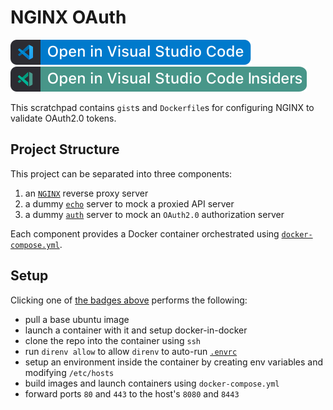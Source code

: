 # NGINX OAuth

[![Open in Visual Studio Code](.devcontainer/open-in-vscode.svg)](vscode://ms-vscode-remote.remote-containers/cloneInVolume?url=git@github.com:bryant-finney/nginx-oauth.git)
[![Open in Visual Studio Code - Insiders](.devcontainer/open-in-vscode-insiders.svg)](vscode-insiders://ms-vscode-remote.remote-containers/cloneInVolume?url=git@github.com:bryant-finney/nginx-oauth.git)

This scratchpad contains `gist`s and `Dockerfile`s for configuring NGINX to validate
OAuth2.0 tokens.

## Project Structure

This project can be separated into three components:

1. an [`NGINX`](./nginx) reverse proxy server
2. a dummy [`echo`](./echo) server to mock a proxied API server
3. a dummy [`auth`](./auth) server to mock an `OAuth2.0` authorization server

Each component provides a Docker container orchestrated using
[`docker-compose.yml`](./docker-compose.yml).

## Setup

Clicking one of [the badges above](#nginx-oauth) performs the following:

- pull a base ubuntu image
- launch a container with it and setup docker-in-docker
- clone the repo into the container using `ssh`
- run `direnv allow` to allow `direnv` to auto-run [`.envrc`](.envrc)
- setup an environment inside the container by creating env variables and modifying `/etc/hosts`
- build images and launch containers using `docker-compose.yml`
- forward ports `80` and `443` to the host's `8080` and `8443`
